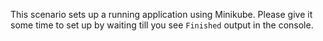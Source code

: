
This scenario sets up a running application using Minikube.
Please give it some time to set up by waiting till you see `Finished` output in the console.